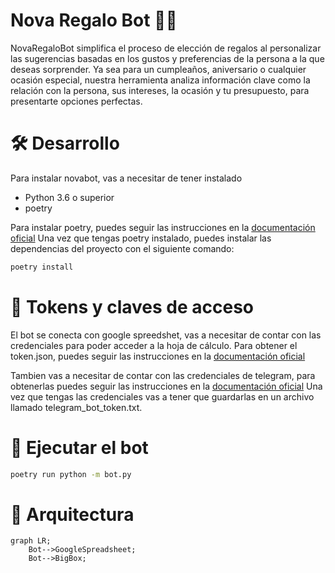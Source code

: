 # Nova Regalo Bot 🎁🤖

NovaRegaloBot simplifica el proceso de elección de regalos al personalizar las sugerencias basadas en los gustos y preferencias de la persona a la que deseas sorprender. Ya sea para un cumpleaños, aniversario o cualquier ocasión especial, nuestra herramienta analiza información clave como la relación con la persona, sus intereses, la ocasión y tu presupuesto, para presentarte opciones perfectas.

# 🛠️ Desarrollo
Para instalar novabot, vas a necesitar de tener instalado 
* Python 3.6 o superior
* poetry

Para instalar poetry, puedes seguir las instrucciones en la [documentación oficial](https://python-poetry.org/docs/)
Una vez que tengas poetry instalado, puedes instalar las dependencias del proyecto con el siguiente comando:
```bash
poetry install
```

# 🔑 Tokens y claves de acceso
El bot se conecta con google spreedshet, vas a necesitar de contar con las credenciales para poder acceder a la hoja de cálculo. Para obtener el token.json, puedes seguir las instrucciones en la [documentación oficial](https://developers.google.com/sheets/api/quickstart/python)

Tambien vas a necesitar de contar con las credenciales de telegram, para obtenerlas puedes seguir las instrucciones en la [documentación oficial](https://core.telegram.org/bots#botfather)
Una vez que tengas las credenciales vas a tener que guardarlas en un archivo llamado telegram_bot_token.txt.

# 🚀 Ejecutar el bot
```bash
poetry run python -m bot.py
```

# 📐 Arquitectura

```mermaid
graph LR;
    Bot-->GoogleSpreadsheet;
    Bot-->BigBox;
```
